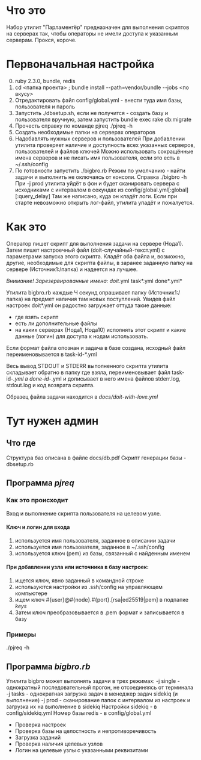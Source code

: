 # Что это

Набор утилит "Парламентёр" предназначен для выполнения скриптов на серверах так, чтобы операторы не имели доступа к указанным серверам. Прокся, короче.

# Первоначальная настройка

0. ruby 2.3.0, bundle, redis
1. cd <папка проекта> ; bundle install --path=vendor/bundle --jobs <по вкусу>
2. Отредактировать файл config/global.yml - внести туда имя базы, пользователя и пароль
3. Запустить ./dbsetup.sh,
   если не получится - создать базу и пользователя вручную,
   затем запустить bundle exec rake db:migrate
4. Прочесть справку по команде pjreq
  ./pjreq -h
5. Создать необходимые папки на серверах операторов
6. Надобавлять нужных серверов и пользователей
  При добавлении утилита проверяет наличие и доступность всех указанных серверов, пользователей и файлов ключей
  Можно использовать сокращённые имена серверов и не писать имя пользователя, если это есть в ~/.ssh/config
7. По готовности запустить ./bigbro.rb
  Режим по умолчанию - найти задачи и выполнить не оключаясь от консоли.
  Справка ./bigbro -h
  При -j prod утилита уйдёт в фон и будет сканировать сервера с исходниками
  с интервалом в секундах из config/global.yml[:global][:query_delay]
  Там же написано, куда он кладёт логи.
  Если при старте невозможно открыть лог-файл, утилита упадёт и пожалуется.

# Как это

Оператор пишет скрипт для выполнения задачи на сервере (Нода1). Затем пишет настроечный файл (doit-случайный-текст.yml) с параметрами запуска этого скрипта. Кладёт оба файла и, возможно, другие, необходимые для скрипта файлы, в заранее заданную папку на сервере (Источник1:/папка) и надеется на лучшее.

*Внимание! Зарезервированные имена: doit*.yml task*.yml done*.yml*

Утилита bigbro.rb каждые Ч секунд опрашивает папку (Источник1:/папка) на предмет наличия там новых поступлений. Увидев файл настроек doit*.yml он радостно загружает оттуда такие данные: 
* где взять скрипт
* есть ли дополнительные файлы
* на каких серверах (Нода1, Нода10) исполнять этот скрипт и какие данные (логин) для доступа к нодам использовать.

Если формат файла опознан и задача в базе создана, исходный файл переименовывается в task-id-*.yml

Весь вывод STDOUT и STDERR выполненного скрипта утилита складывает обратно в папку где взяла, переименовывает файл task-id-*.yml в done-id-*.yml и дописывает в него имена файлов stderr.log, stdout.log и код возврата скрипта.

Образец файла задачи находится в *docs/doit-with-love.yml*

# Тут нужен админ

## Что где

Структура баз описана в файле docs/db.pdf
Скрипт генерации базы - dbsetup.rb

## Программа *pjreq*

### Как это происходит

Вход и выполнение скрипта пользователя на целевом узле.

#### Ключ и логин для входа

1. используется имя пользователя, заданное в описании задачи
2. используется имя пользователя, заданное в ~/.ssh/config
3. используется ключ (pem) из базы, связанный с найденным именем

#### При добавлении узла или источника в базу настроек:

1. ищется ключ, явно заданный в командной строке
2. используются настройки из .ssh/config на управляющем компьютере
3. ищем ключ #{user}@#{node}.#{port}.[rsa|ed25519|pem] в подпапке *keys*
4. Затем ключ преобразовывается в .pem формат и записывается в базу

### Примеры

  ./pjreq -h

## Программа *bigbro.rb*

Утилита bigbro может выполнять задачи в трех режимах:
-j single - однократный последовательный прогон, не отсоединяясь от терминала
-j tasks - однократная загрузка задач в менеджер задач sidekiq (и выполнение)
-j prod - сканирование папок с интервалом из настроек и загрузка их на выполнение в sidekiq
Настройки sidekiq - в config/sidekiq.yml
Номер базы redis - в config/global.yml

* Проверка настроек
* Проверка базы на целостность и непротиворечивость
* Загрузка заданий
* Проверка наличия целевых узлов
* Логин на целевые узлы с указанными реквизитами
